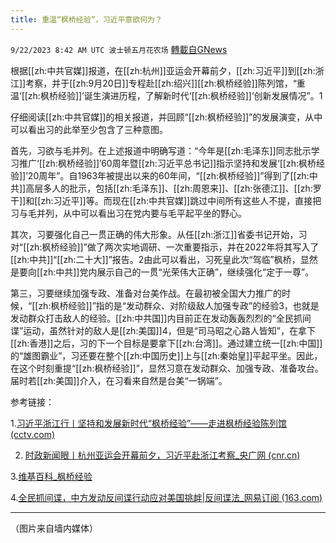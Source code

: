 ```yaml
---
title: 重温“枫桥经验”，习近平意欲何为？
---
```

`9/22/2023 8:42 AM UTC 波士顿五月花农场` [轉載自GNews](https://gnews.org/articles/1725713)

根据[[zh:中共官媒]]报道，在[[zh:杭州]]亚运会开幕前夕，[[zh:习近平]]到[[zh:浙江]]考察，并于[[zh:9月20日]]专程赴[[zh:绍兴]][[zh:枫桥经验]]陈列馆，“重温‘[[zh:枫桥经验]]’诞生演进历程，了解新时代‘[[zh:枫桥经验]]’创新发展情况”。1

仔细阅读[[zh:中共官媒]]的相关报道，并回顾“[[zh:枫桥经验]]”的发展演变，从中可以看出习的此举至少包含了三种意图。

首先，习欲与毛并列。在上述报道中明确写道：“今年是[[zh:毛泽东]]同志批示学习推广‘[[zh:枫桥经验]]’60周年暨[[zh:习近平总书记]]指示坚持和发展‘[[zh:枫桥经验]]’20周年”。自1963年被提出以来的60年间，“[[zh:枫桥经验]]”得到了[[zh:中共]]高层多人的批示，包括[[zh:毛泽东]]、[[zh:周恩来]]、[[zh:张德江]]、[[zh:罗干]]和[[zh:习近平]]等。而现在[[zh:中共官媒]]跳过中间所有这些人不提，直接把习与毛并列，从中可以看出习在党内要与毛平起平坐的野心。

其次，习要强化自己一贯正确的伟大形象。从任[[zh:浙江]]省委书记开始，习对“[[zh:枫桥经验]]”做了两次实地调研、一次重要指示，并在2022年将其写入了[[zh:中共]]“[[zh:二十大]]”报告。2由此可以看出，习死皇此次“驾临”枫桥，显然是要向[[zh:中共]]党内展示自己的一贯“光荣伟大正确”，继续强化“定于一尊”。

第三，习要继续加强专政、准备对台美作战。在最初被全国大力推广的时候，“[[zh:枫桥经验]]”指的是“发动群众、对阶级敌人加强专政”的经验3，也就是发动群众打击敌人的经验。[[zh:中共国]]内目前正在发动轰轰烈烈的“全民抓间谍”运动，虽然针对的敌人是[[zh:美国]]4，但是“司马昭之心路人皆知”，在拿下[[zh:香港]]之后，习的下一个目标是要拿下[[zh:台湾]]。通过建立统一[[zh:中国]]的“雄图霸业”，习还要在整个[[zh:中国历史]]上与[[zh:秦始皇]]平起平坐。因此，在这个时刻重提“[[zh:枫桥经验]]”，显然习意在发动群众、加强专政、准备攻台。届时若[[zh:美国]]介入，在习看来自然是台美“一锅端”。

参考链接：

1.[习近平浙江行丨坚持和发展新时代“枫桥经验”——走进枫桥经验陈列馆 (cctv.com)](https://news.cctv.com/2023/09/21/ARTIulESh4Z07Zo8vr60E28H230921.shtml)

2. [时政新闻眼丨杭州亚运会开幕前夕，习近平赴浙江考察\_央广网 (cnr.cn)](http://news.cnr.cn/native/gd/sz/20230921/t20230921_526428688.shtml)

3.[维基百科\_枫桥经验](https://zh.wikipedia.org/zh-hans/%E6%9E%AB%E6%A1%A5%E7%BB%8F%E9%AA%8C)

4.[全民抓间谍，中方发动反间谍行动应对美国挑衅|反间谍法\_网易订阅 (163.com)](https://www.163.com/dy/article/IBGS9NCE0553AM5X.html)

---
（图片来自墙内媒体）
